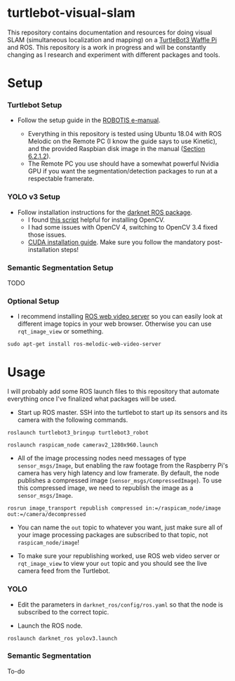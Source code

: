 # turtlebot-visual-slam

This repository contains documentation and resources for doing visual SLAM (simultaneous localization and mapping) on a [TurtleBot3 Waffle Pi](https://emanual.robotis.com/docs/en/platform/turtlebot3/overview/) and ROS. This repository is a work in progress and will be constantly changing as I research and experiment with different packages and tools. 

# Setup

### Turtlebot Setup

- Follow the setup guide in the [ROBOTIS e-manual](https://emanual.robotis.com/docs/en/platform/turtlebot3/setup/#setup).

    - Everything in this repository is tested using Ubuntu 18.04 with ROS Melodic on the Remote PC (I know the guide says to use Kinetic), and the provided Raspbian disk image in the manual ([Section 6.2.1.2](https://emanual.robotis.com/docs/en/platform/turtlebot3/raspberry_pi_3_setup/#install-linux-based-on-raspbian)).
    - The Remote PC you use should have a somewhat powerful Nvidia GPU if you want the segmentation/detection packages to run at a respectable framerate. 

### YOLO v3 Setup

- Follow installation instructions for the [darknet ROS package](https://github.com/leggedrobotics/darknet_ros).
    - I found [this script](https://github.com/milq/milq/blob/master/scripts/bash/install-opencv.sh) helpful for installing OpenCV.
    - I had some issues with OpenCV 4, switching to OpenCV 3.4 fixed those issues.
    - [CUDA installation guide](https://docs.nvidia.com/cuda/cuda-installation-guide-linux/index.html). Make sure you follow the mandatory post-installation steps!

### Semantic Segmentation Setup

TODO

### Optional Setup

- I recommend installing [ROS web video server](http://wiki.ros.org/web_video_server) so you can easily look at different image topics in your web browser. Otherwise you can use `rqt_image_view` or something.

```sudo apt-get install ros-melodic-web-video-server```

# Usage

I will probably add some ROS launch files to this repository that automate everything once I've finalized what packages will be used. 

- Start up ROS master. SSH into the turtlebot to start up its sensors and its camera with the following commands.

```roslaunch turtlebot3_bringup turtlebot3_robot```

```roslaunch raspicam_node camerav2_1280x960.launch```

- All of the image processing nodes need messages of type `sensor_msgs/Image`, but enabling the raw footage from the Raspberry Pi's camera has very high latency and low framerate. By default, the node publishes a compressed image (`sensor_msgs/CompressedImage`). To use this compressed image, we need to republish the image as a `sensor_msgs/Image`.

```rosrun image_transport republish compressed in:=/raspicam_node/image out:=/camera/decompressed```

- You can  name the `out` topic to whatever you want, just make sure all of your image processing packages are subscribed to that topic, not `raspicam_node/image`!

- To make sure your republishing worked, use ROS web video server or `rqt_image_view` to view your `out` topic and you should see the live camera feed from the Turtlebot. 

### YOLO

- Edit the parameters in `darknet_ros/config/ros.yaml` so that the node is subscribed to the correct topic. 

- Launch the ROS node.

```roslaunch darknet_ros yolov3.launch```

### Semantic Segmentation

To-do
